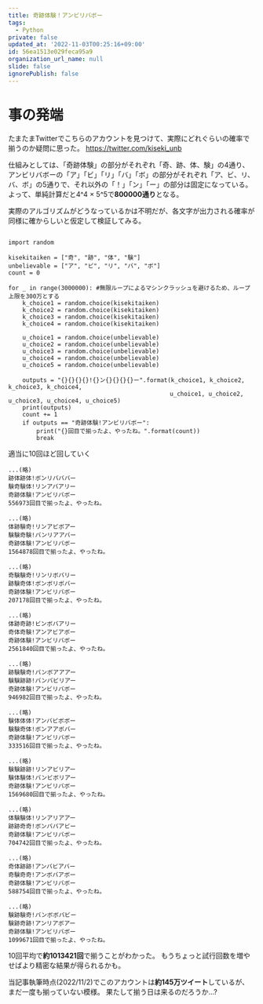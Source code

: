 ```yaml
---
title: 奇跡体験！アンビリバボー
tags:
  - Python
private: false
updated_at: '2022-11-03T00:25:16+09:00'
id: 56ea1513e029feca95a9
organization_url_name: null
slide: false
ignorePublish: false
---
```

# 事の発端

たまたまTwitterでこちらのアカウントを見つけて、実際にどれぐらいの確率で揃うのか疑問に思った。
https://twitter.com/kiseki_unb

仕組みとしては、「奇跡体験」の部分がそれぞれ「奇、跡、体、験」の4通り、アンビリバボーの「ア」「ビ」「リ」「バ」「ボ」の部分がそれぞれ「ア、ビ、リ、バ、ボ」の5通りで、それ以外の「！」「ン」「ー」の部分は固定になっている。
よって、単純計算だと4^4 × 5^5で**800000通り**となる。

実際のアルゴリズムがどうなっているかは不明だが、各文字が出力される確率が同様に確からしいと仮定して検証してみる。

```python:奇跡体験！アンビリバボー

import random

kisekitaiken = ["奇", "跡", "体", "験"]
unbelievable = ["ア", "ビ", "リ", "バ", "ボ"]
count = 0

for _ in range(3000000): #無限ループによるマシンクラッシュを避けるため、ループ上限を300万とする
    k_choice1 = random.choice(kisekitaiken)
    k_choice2 = random.choice(kisekitaiken)
    k_choice3 = random.choice(kisekitaiken)
    k_choice4 = random.choice(kisekitaiken)

    u_choice1 = random.choice(unbelievable)
    u_choice2 = random.choice(unbelievable)
    u_choice3 = random.choice(unbelievable)
    u_choice4 = random.choice(unbelievable)
    u_choice5 = random.choice(unbelievable)

    outputs = "{}{}{}{}!{}ン{}{}{}{}ー".format(k_choice1, k_choice2, k_choice3, k_choice4,
                                              u_choice1, u_choice2, u_choice3, u_choice4, u_choice5)
    print(outputs)
    count += 1
    if outputs == "奇跡体験!アンビリバボー":
        print("{}回目で揃ったよ、やったね。".format(count))
        break
```

適当に10回ほど回していく

```text:1回目
...(略)
跡体跡体!ボンリバババー
験奇験体!リンアバアリー
奇跡体験!アンビリバボー
556973回目で揃ったよ、やったね。
```

```text:2回目
...(略)
体跡験奇!リンアビボアー
験験奇験!バンリアアバー
奇跡体験!アンビリバボー
1564878回目で揃ったよ、やったね。
```

```text:3回目
...(略)
奇験験奇!リンリボバリー
跡験奇体!ボンボリボバー
奇跡体験!アンビリバボー
207178回目で揃ったよ、やったね。
```

```text:4回目
...(略)
体跡奇跡!ビンボバアリー
奇体奇験!アンアビアボー
奇跡体験!アンビリバボー
2561840回目で揃ったよ、やったね。
```

```text:5回目
...(略)
跡験験奇!バンボアアアー
験験跡跡!バンバビリアー
奇跡体験!アンビリバボー
946982回目で揃ったよ、やったね。
```

```text:6回目
...(略)
験体体体!アンバビボボー
験験奇体!ボンアアボバー
奇跡体験!アンビリバボー
333516回目で揃ったよ、やったね。
```

```text:7回目
...(略)
験験跡跡!リンアビリアー
験体験体!バンビボリアー
奇跡体験!アンビリバボー
1569680回目で揃ったよ、やったね。
```

```text:8回目
...(略)
体験験体!リンアリアアー
跡跡奇奇!ボンババアビー
奇跡体験!アンビリバボー
704742回目で揃ったよ、やったね。
```

```text:9回目
...(略)
奇体跡跡!アンバビアバー
奇験奇奇!アンボバアボー
奇跡体験!アンビリバボー
588754回目で揃ったよ、やったね。
```

```text:10回目
...(略)
験跡験奇!バンボボバビー
験跡奇跡!アンリアボアー
奇跡体験!アンビリバボー
1099671回目で揃ったよ、やったね。
```



10回平均で**約1013421回**で揃うことがわかった。
もうちょっと試行回数を増やせばより精密な結果が得られるかも。

当記事執筆時点(2022/11/2)でこのアカウントは**約145万ツイート**しているが、まだ一度も揃っていない模様。
果たして揃う日は来るのだろうか...?












